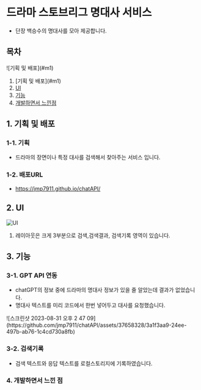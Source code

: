 <h1>드라마 스토브리그 명대사 서비스</h1>
<ul>
  <li>
    단장 백승수의 명대사를 모아 제공합니다.
  </li>
</ul>
<h2>목차</h2>
![기획 및 배포](#m1)
<ol>
  <li>[기획 및 배포](#m1)</li>
  <li><a href="#m2">UI</a></li>
  <li><a href="#m3">기능</a></li>
  <li><a href="#m4">개발하면서 느낀점</a></li>
</ol>
<h2 id="m1">1. 기획 및 배포</h2>
<h3>1-1. 기획</h3>
<ul>
  <li>
    드라마의 장면이나 특정 대사를 검색해서 찾아주는 서비스 입니다.
  </li>
</ul>
<h3>1-2. 배포URL</h3>
<ul>
  <li>
    <a href="https://jmp7911.github.io/chatAPI/">https://jmp7911.github.io/chatAPI/</a>
  </li>
</ul>

<h2 id="m2">2. UI</h2>

![UI](https://github.com/jmp7911/chatAPI/assets/37658328/623399cc-bbc3-4d70-a7c5-a1c79c633bc1)
<ol>
  <li>
    레이아웃은 크게 3부분으로 검색,검색결과, 검색기록 영역이 있습니다.
  </li>
</ol>

<h2 id="m3">3. 기능</h2>
<h3>3-1. GPT API 연동</h3>
<ul>
  <li>
    chatGPT의 정보 중에 드라마의 명대사 정보가 있을 줄 알았는데 결과가 없었습니다.
  </li>
  <li>
    명대사 텍스트를 미리 코드에서 한번 넣어두고 대사를 요청했습니다.
  </li>
</ul>
![스크린샷 2023-08-31 오후 2 47 09](https://github.com/jmp7911/chatAPI/assets/37658328/3a1f3aa9-24ee-497b-ab76-1c4cd730a8fb)
<h3>3-2. 검색기록</h3>
<ul>
  <li>
    검색 텍스트와 응답 텍스트를 로컬스토리지에 기록하였습니다.
  </li>
</ul>

<h3 id="m4">4. 개발하면서 느낀 점</h2>

